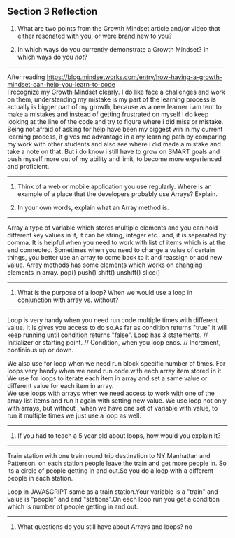 ## Section 3 Reflection

1. What are two points from the Growth Mindset article and/or video that either resonated with you, or were brand new to you?

1. In which ways do you currently demonstrate a Growth Mindset? In which ways do you _not_?

*****
After reading https://blog.mindsetworks.com/entry/how-having-a-growth-mindset-can-help-you-learn-to-code  
I recognize my Growth Mindset clearly. I do like face a challenges and work on them, understanding my mistake is my part of the learning process is actually is bigger part of my growth, because as a new learner i am tent to make a mistakes and instead of getting frustrated on myself i do keep looking at the line of the code and try to figure where i did miss or mistake.
Being not afraid of asking for help have been my biggest win in my current learning process, it gives me advantage in a my learning path by comparing my work with other students and also see where i did made a mistake and take a note on that.
But i do know i still have to grow on SMART goals and push myself more out of my ability and limit, to become more experienced and proficient.
*****

1. Think of a web or mobile application you use regularly. Where is an example of a place that the developers probably use Arrays? Explain.




1. In your own words, explain what an Array method is.
***
Array a type of variable which stores multiple elements and you can hold different key values in it, it can be string, integer etc.. and, it is separated by comma. It is helpful when you need to work with list of items which is at the end connected. Sometimes when you need to change a value of certain things, you better use an array to come back to it and reassign or add new value.
Array methods has some elements which works on changing elements in array.
pop()
push()
shift()
unshift()
slice()
***

1. What is the purpose of a loop? When we would use a loop in conjunction with array vs. without?
 ***
 Loop is very handy when you need run code multiple times with different value. It is gives you access to do so.As far as condition returns "true" it will keep running until condition returns "false". Loop has 3 statements.
 // Initializer or starting point.
 // Condition, when you loop ends.
 // Increment, continious up or down.

 We also use for loop when we need run block specific number of times.
 For loops very handy when we need run code with each array item stored in it.
 We use for loops to iterate each item in array and set a same value or different
 value for each item in array.  
 We use loops with arrays when we need access to work with one of the array list items and run it again with setting new value.
 We use loop not only with arrays, but without , when we have one set of variable with value, to run it multiple times we just use a loop as well.
 ***

1. If you had to teach a 5 year old about loops, how would you explain it?
***
Train station with one train round trip destination to NY Manhattan and Patterson.
on each station people leave the train and get more people in. So its a circle of people getting in and out.So you do a loop with a different people in each station.

Loop in JAVASCRIPT same as a train station.Your variable is a "train" and value is "people" and end "stations".On each loop run you get a condition which is number of people getting in and out.
***

1. What questions do you still have about Arrays and loops?
no
